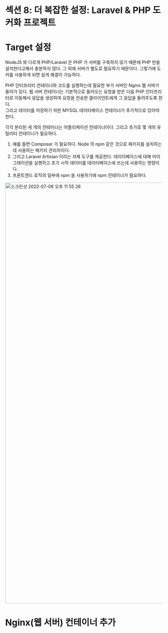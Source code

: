 # 섹션 8: 더 복잡한 설정: Laravel & PHP 도커화 프로젝트
# Target 설정
NodeJS 와 다르게 PHP/Laravel 은 PHP 가 서버를 구축하지 않기 때문에 PHP 만을 설치한다고해서 충분하지 않다. 그 외에 서버가 별도로 필요하기 때문이다.
그렇기에 도커를 사용하게 되면 쉽게 해결이 가능하다.

PHP 인터프리터 컨테이너와 코드를 실행하는데 필요한 부가 서버인 Nginx 웹 서버가 들어가 있다.
웹 서버 컨테이너는 기본적으로 들어오는 요청을 받은 다음 PHP 인터프리터로 이동해서 응답을 생성하여 요청을 전송한 클라이언트에게 그 응답을 돌려주도록 한다.     
그리고 데이터를 저장하기 위한 MYSQL 데이터베이스 컨테이너가 추가적으로 있어야 한다.

각각 분리된 세 개의 컨테이너는 어플리케이션 컨테이너이다. 그리고 추가로 몇 개의 유틸리티 컨테이너가 필요하다.
1. 예를 들면 Composer 가 필요하다. Node 의 npm 같은 것으로 패키지를 설치하는데 사용하는 패키지 관리자이다.    
2. 그리고 Laravel Artisian 이라는 자체 도구를 제공한다. 데이터베이스에 대해 마이그레이션을 실행하고 초기 시작 데이터를 데이터베이스에 쓰는데 사용하는 명령이다.
3. 프론트엔드 로직의 일부에 npm 을 사용하기에 npm 컨테이너가 필요하다.

<img width="1348" alt="스크린샷 2022-07-06 오후 11 55 26" src="https://user-images.githubusercontent.com/63203480/177580481-b065e49c-7a82-4480-9892-6feb8de80a87.png">

# Nginx(웹 서버) 컨테이너 추가
